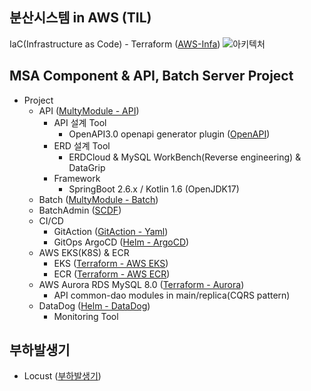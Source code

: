 ## 분산시스템 in AWS (TIL)
IaC(Infrastructure as Code) - Terraform ([AWS-Infa](https://github.com/GreedTy/terraform-aws-infra))
![아키텍처](https://user-images.githubusercontent.com/35190067/194558779-f4cc36e1-8ccc-4825-8be6-d5ecf347753d.png)

## MSA Component & API, Batch Server Project
- Project 
  - API ([MultyModule - API](https://github.com/GreedTy/MultyModuleService/tree/master/api))
    - API 설계 Tool
      - OpenAPI3.0 openapi generator plugin ([OpenAPI](https://www.openapis.org/))
    - ERD 설계 Tool 
      - ERDCloud & MySQL WorkBench(Reverse engineering) & DataGrip
    - Framework
      - SpringBoot 2.6.x / Kotlin 1.6 (OpenJDK17)
  - Batch ([MultyModule - Batch](https://github.com/GreedTy/MultyModuleService/tree/master/batch))
  - BatchAdmin ([SCDF](https://github.com/GreedTy/scdf-batch-admin))
  - CI/CD
    - GitAction ([GitAction - Yaml](https://github.com/GreedTy/MultyModuleService/blob/master/.github/workflows/deploy-to-apiserver.yml))
    - GitOps ArgoCD ([Helm - ArgoCD](https://github.com/GreedTy/terraform-aws-infra/tree/master/infra/k8s-base-resources/argocd)) 
  - AWS EKS(K8S) & ECR  
    - EKS ([Terraform - AWS EKS](https://github.com/GreedTy/terraform-aws-infra/tree/master/infra/eks-cluster))
    - ECR ([Terraform - AWS ECR](https://github.com/GreedTy/terraform-aws-infra/tree/master/infra/ecr))
  - AWS Aurora RDS MySQL 8.0 ([Terraform - Aurora](https://github.com/GreedTy/terraform-aws-infra/tree/master/infra/database-mysql)) 
    - API common-dao modules in main/replica(CQRS pattern)
  - DataDog ([Helm - DataDog](https://github.com/GreedTy/terraform-aws-infra/tree/master/infra/k8s-base-resources/datadog))
    - Monitoring Tool
## 부하발생기
- Locust ([부하발생기](https://github.com/GreedTy/load-generator))
